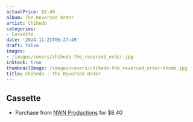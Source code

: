 ```yaml
---
actualPrice: $8.40
album: The Reversed Order
artist: Chihedo
categories:
- Cassette
date: '2024-11-23T06:27:49'
draft: false
images:
- /images/covers/chihedo-the_reversed_order.jpg
inStock: true
thumbnailImage: /images/covers/chihedo-the_reversed_order-thumb.jpg
title: Chihedo - The Reversed Order
---
```


## Cassette
* Purchase from [NWN Productions](http://shop.nwnprod.com/index.php?route=product/product&path=73&product_id=30207&sort=pd.name&order=ASC) for $8.40
